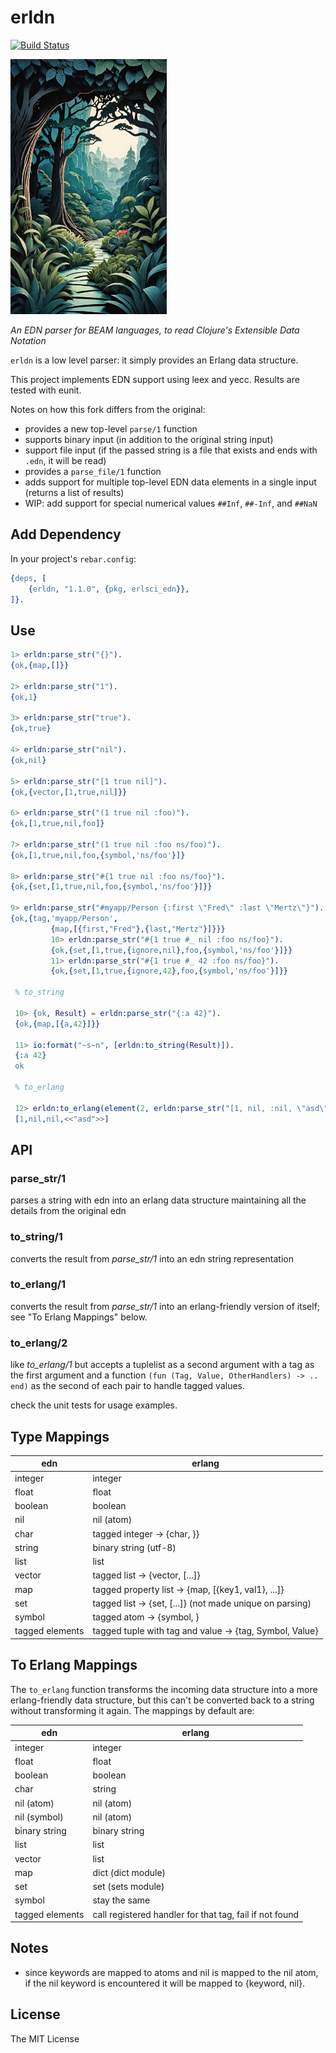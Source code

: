 # erldn

[![Build Status][gh-actions-badge]][gh-actions]

[![Project Logo][logo]][logo-large]

*An EDN parser for BEAM languages, to read Clojure's Extensible Data Notation*

`erldn` is a low level parser: it simply provides an Erlang data structure.

This project implements EDN support using leex and yecc. Results are tested with eunit.

Notes on how this fork differs from the original:

* provides a new top-level `parse/1` function
* supports binary input (in addition to the original string input)
* support file input (if the passed string is a file that exists and ends with `.edn`, it will be read)
* provides a `parse_file/1` function
* adds support for multiple top-level EDN data elements in a single input (returns a list of results)
* WIP: add support for special numerical values `##Inf`, `##-Inf`, and `##NaN`

## Add Dependency

In your project's `rebar.config`:

```erlang
{deps, [
    {erldn, "1.1.0", {pkg, erlsci_edn}},
]}.
```

## Use

```erlang
1> erldn:parse_str("{}").
{ok,{map,[]}}

2> erldn:parse_str("1").
{ok,1}

3> erldn:parse_str("true").
{ok,true}

4> erldn:parse_str("nil").
{ok,nil}

5> erldn:parse_str("[1 true nil]").
{ok,{vector,[1,true,nil]}}

6> erldn:parse_str("(1 true nil :foo)").
{ok,[1,true,nil,foo]}

7> erldn:parse_str("(1 true nil :foo ns/foo)").
{ok,[1,true,nil,foo,{symbol,'ns/foo'}]}

8> erldn:parse_str("#{1 true nil :foo ns/foo}").
{ok,{set,[1,true,nil,foo,{symbol,'ns/foo'}]}}

9> erldn:parse_str("#myapp/Person {:first \"Fred\" :last \"Mertz\"}").
{ok,{tag,'myapp/Person',
         {map,[{first,"Fred"},{last,"Mertz"}]}}}
         10> erldn:parse_str("#{1 true #_ nil :foo ns/foo}").
         {ok,{set,[1,true,{ignore,nil},foo,{symbol,'ns/foo'}]}}
         11> erldn:parse_str("#{1 true #_ 42 :foo ns/foo}").
         {ok,{set,[1,true,{ignore,42},foo,{symbol,'ns/foo'}]}}

 % to_string

 10> {ok, Result} = erldn:parse_str("{:a 42}").
 {ok,{map,[{a,42}]}}

 11> io:format("~s~n", [erldn:to_string(Result)]).
 {:a 42}
 ok

 % to_erlang

 12> erldn:to_erlang(element(2, erldn:parse_str("[1, nil, :nil, \"asd\"]"))).
 [1,nil,nil,<<"asd">>]
```

## API

### parse_str/1
parses a string with edn into an erlang data structure maintaining all
the details from the original edn

### to_string/1
converts the result from *parse_str/1* into an edn string representation

### to_erlang/1
converts the result from *parse_str/1* into an erlang-friendly version of
itself; see "To Erlang Mappings" below.

### to_erlang/2
like *to_erlang/1* but accepts a tuplelist as a second argument with a
tag as the first argument and a function `(fun (Tag, Value, OtherHandlers) -> .. end)`
as the second of each pair to handle tagged values.

check the unit tests for usage examples.

## Type Mappings

| edn | erlang |
|-----|--------|
| integer | integer |
| float | float |
| boolean | boolean |
| nil | nil (atom) |
| char | tagged integer -> {char, <integer>}} |
| string | binary string (utf-8) |
| list | list |
| vector | tagged list -> {vector, [...]} |
| map | tagged property list -> {map, [{key1, val1}, ...]} |
| set | tagged list -> {set, [...]} (not made unique on parsing) |
| symbol | tagged atom -> {symbol, <symbol>} |
| tagged elements | tagged tuple with tag and value -> {tag, Symbol, Value} |

## To Erlang Mappings

The `to_erlang` function transforms the incoming data structure into a more
erlang-friendly data structure, but this can't be converted back to a string
without transforming it again. The mappings by default are:

| edn | erlang |
|-----|--------|
| integer | integer |
| float | float |
| boolean | boolean |
| char | string |
| nil (atom) | nil (atom) |
| nil (symbol) | nil (atom) |
| binary string | binary string |
| list | list |
| vector | list |
| map | dict (dict module) |
| set | set (sets module) |
| symbol | stay the same |
| tagged elements | call registered handler for that tag, fail if not found |

## Notes

* since keywords are mapped to atoms and nil is mapped to the nil atom, if
  the nil keyword is encountered it will be mapped to {keyword, nil}.

## License

The MIT License

[//]: ---Named-Links---

[logo]: priv/images/project.jpg
[logo-large]: priv/images/project-large.jpg
[gh-actions-badge]: https://github.com/erlsci/erldn/workflows/ci/badge.svg
[gh-actions]: https://github.com/erlsci/erldn/actions?query=workflow%3Aci
